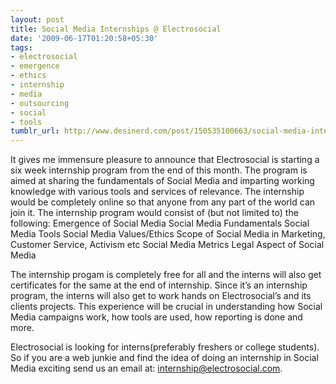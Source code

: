```yaml
---
layout: post
title: Social Media Internships @ Electrosocial
date: '2009-06-17T01:20:58+05:30'
tags:
- electrosocial
- emergence
- ethics
- internship
- media
- outsourcing
- social
- tools
tumblr_url: http://www.desinerd.com/post/150535100663/social-media-internships-electrosocial
---
```

It gives me immensure pleasure to announce that Electrosocial is starting a six week internship program from the end of this month. The program is aimed at sharing the fundamentals of Social Media and imparting working knowledge with various tools and services of relevance. The internship would be completely online so that anyone from any part of the world can join it. The internship program would consist of (but not limited to) the following:
Emergence of Social Media
	Social Media Fundamentals
	Social Media Tools
	Social Media Values/Ethics
	Scope of Social Media in Marketing, Customer Service, Activism etc
	Social Media Metrics
	Legal Aspect of Social Media

The internship progam is completely free for all and the interns will also get certificates for the same at the end of internship. Since it’s an internship program, the interns will also get to work hands on Electrosocial’s and its clients projects. This experience will be crucial in understanding how Social Media campaigns work, how tools are used, how reporting is done and more.

Electrosocial is looking for interns(preferably freshers or college students). So if you are a web junkie and find the idea of doing an internship in Social Media exciting send us an email at: internship@electrosocial.com.
